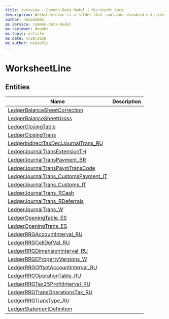 ```yaml
---
title: overview - Common Data Model | Microsoft Docs
description: WorksheetLine is a folder that contains standard entities related to the Common Data Model.
author: nenad1002
ms.service: common-data-model
ms.reviewer: deonhe
ms.topic: article
ms.date: 4/20/2020
ms.author: nebanfic
---
```


# WorksheetLine


## Entities

|Name|Description|
|---|---|
|[LedgerBalanceSheetCorrection](LedgerBalanceSheetCorrection.md)||
|[LedgerBalanceSheetGross](LedgerBalanceSheetGross.md)||
|[LedgerClosingTable](LedgerClosingTable.md)||
|[LedgerClosingTrans](LedgerClosingTrans.md)||
|[LedgerIndirectTaxDeclJournalTrans_RU](LedgerIndirectTaxDeclJournalTrans_RU.md)||
|[LedgerJournalTransExtensionTH](LedgerJournalTransExtensionTH.md)||
|[LedgerJournalTransPayment_BR](LedgerJournalTransPayment_BR.md)||
|[LedgerJournalTransPaymTransCode](LedgerJournalTransPaymTransCode.md)||
|[LedgerJournalTrans_CustomsPayment_IT](LedgerJournalTrans_CustomsPayment_IT.md)||
|[LedgerJournalTrans_Customs_IT](LedgerJournalTrans_Customs_IT.md)||
|[LedgerJournalTrans_RCash](LedgerJournalTrans_RCash.md)||
|[LedgerJournalTrans_RDeferrals](LedgerJournalTrans_RDeferrals.md)||
|[LedgerJournalTrans_W](LedgerJournalTrans_W.md)||
|[LedgerOpeningTable_ES](LedgerOpeningTable_ES.md)||
|[LedgerOpeningTrans_ES](LedgerOpeningTrans_ES.md)||
|[LedgerRRGAccountInterval_RU](LedgerRRGAccountInterval_RU.md)||
|[LedgerRRGCellDefVal_RU](LedgerRRGCellDefVal_RU.md)||
|[LedgerRRGDimensionInterval_RU](LedgerRRGDimensionInterval_RU.md)||
|[LedgerRRGEPropertyVersions_W](LedgerRRGEPropertyVersions_W.md)||
|[LedgerRRGOffsetAccountInterval_RU](LedgerRRGOffsetAccountInterval_RU.md)||
|[LedgerRRGOperationTable_RU](LedgerRRGOperationTable_RU.md)||
|[LedgerRRGTax25ProfitInterval_RU](LedgerRRGTax25ProfitInterval_RU.md)||
|[LedgerRRGTransOperationsTax_RU](LedgerRRGTransOperationsTax_RU.md)||
|[LedgerRRGTransType_RU](LedgerRRGTransType_RU.md)||
|[LedgerStatementDefinition](LedgerStatementDefinition.md)||
